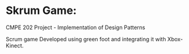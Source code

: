 Skrum Game:
==========
CMPE 202 Project - Implementation of Design Patterns

Scrum game Developed using green foot and integrating it with Xbox-Kinect.
